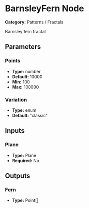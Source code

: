 
# BarnsleyFern Node

**Category:** Patterns / Fractals

Barnsley fern fractal

## Parameters


### Points
- **Type:** number
- **Default:** 10000
- **Min:** 100
- **Max:** 100000



### Variation
- **Type:** enum
- **Default:** "classic"





## Inputs


### Plane
- **Type:** Plane
- **Required:** No



## Outputs


### Fern
- **Type:** Point[]




